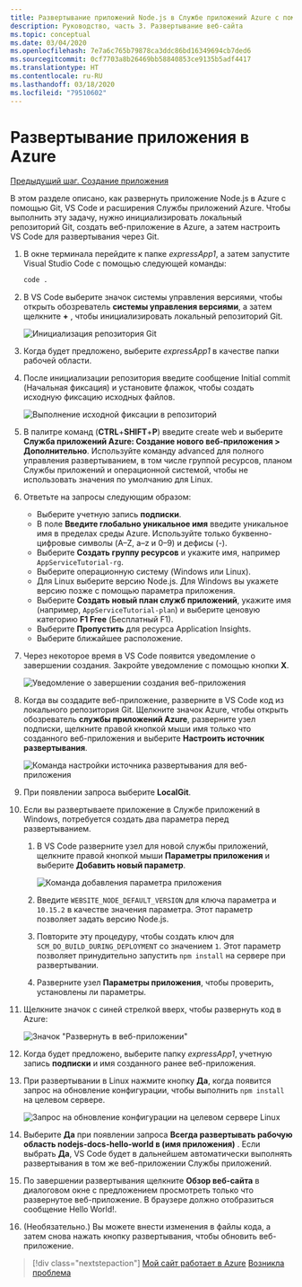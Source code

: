 ```yaml
---
title: Развертывание приложений Node.js в Службе приложений Azure с помощью Visual Studio Code
description: Руководство, часть 3. Развертывание веб-сайта
ms.topic: conceptual
ms.date: 03/04/2020
ms.openlocfilehash: 7e7a6c765b79878ca3ddc86bd16349694cb7ded6
ms.sourcegitcommit: 0cf7703a8b26469bb58840853ce9135b5adf4417
ms.translationtype: HT
ms.contentlocale: ru-RU
ms.lasthandoff: 03/18/2020
ms.locfileid: "79510602"
---
```

# <a name="deploy-the-app-to-azure"></a>Развертывание приложения в Azure

[Предыдущий шаг. Создание приложения](tutorial-vscode-azure-app-service-node-02.md)

В этом разделе описано, как развернуть приложение Node.js в Azure с помощью Git, VS Code и расширения Службы приложений Azure. Чтобы выполнить эту задачу, нужно инициализировать локальный репозиторий Git, создать веб-приложение в Azure, а затем настроить VS Code для развертывания через Git.

1. В окне терминала перейдите к папке *expressApp1*, а затем запустите Visual Studio Code с помощью следующей команды:

    ```bash
    code .
    ```

1. В VS Code выберите значок системы управления версиями, чтобы открыть обозреватель **системы управления версиями**, а затем щелкните **+** , чтобы инициализировать локальный репозиторий Git.

    ![Инициализация репозитория Git](media/deploy-azure/git-init.png)

1. Когда будет предложено, выберите *expressApp1* в качестве папки рабочей области.

1. После инициализации репозитория введите сообщение Initial commit (Начальная фиксация) и установите флажок, чтобы создать исходную фиксацию исходных файлов.

    ![Выполнение исходной фиксации в репозиторий](media/deploy-azure/initial-commit.png)

1. В палитре команд (**CTRL**+**SHIFT**+**P**) введите create web и выберите **Служба приложений Azure: Создание нового веб-приложения > Дополнительно**. Используйте команду advanced для полного управления развертыванием, в том числе группой ресурсов, планом Службы приложений и операционной системой, чтобы не использовать значения по умолчанию для Linux.

1. Ответьте на запросы следующим образом:

    - Выберите учетную запись **подписки**.
    - В поле **Введите глобально уникальное имя** введите уникальное имя в пределах среды Azure. Используйте только буквенно-цифровые символы (A–Z, a–z и 0–9) и дефисы (-).
    - Выберите **Создать группу ресурсов** и укажите имя, например `AppServiceTutorial-rg`.
    - Выберите операционную систему (Windows или Linux).
    - Для Linux выберите версию Node.js. Для Windows вы укажете версию позже с помощью параметра приложения.
    - Выберите **Создать новый план служб приложений**, укажите имя (например, `AppServiceTutorial-plan`) и выберите ценовую категорию **F1 Free** (Бесплатный F1).
    - Выберите **Пропустить** для ресурса Application Insights.
    - Выберите ближайшее расположение.

1. Через некоторое время в VS Code появится уведомление о завершении создания. Закройте уведомление с помощью кнопки **X**.

    ![Уведомление о завершении создания веб-приложения](media/deploy-azure/creation-complete.png)

1. Когда вы создадите веб-приложение, разверните в VS Code код из локального репозитория Git. Щелкните значок Azure, чтобы открыть обозреватель **службы приложений Azure**, разверните узел подписки, щелкните правой кнопкой мыши имя только что созданного веб-приложения и выберите **Настроить источник развертывания**.

    ![Команда настройки источника развертывания для веб-приложения](media/deploy-azure/configure-deployment-source.png)

1. При появлении запроса выберите **LocalGit**.

1. Если вы развертываете приложение в Службе приложений в Windows, потребуется создать два параметра перед развертыванием.

    1. В VS Code разверните узел для новой службы приложений, щелкните правой кнопкой мыши **Параметры приложения** и выберите **Добавить новый параметр**.

        ![Команда добавления параметра приложения](media/deploy-azure/add-setting.png)

    1. Введите `WEBSITE_NODE_DEFAULT_VERSION` для ключа параметра и `10.15.2` в качестве значения параметра. Этот параметр позволяет задать версию Node.js.
    1. Повторите эту процедуру, чтобы создать ключ для `SCM_DO_BUILD_DURING_DEPLOYMENT` со значением `1`. Этот параметр позволяет принудительно запустить `npm install` на сервере при развертывании.
    1. Разверните узел **Параметры приложения**, чтобы проверить, установлены ли параметры.

1. Щелкните значок с синей стрелкой вверх, чтобы развернуть код в Azure:

    ![Значок "Развернуть в веб-приложении"](media/deploy-azure/deploy.png)

1. Когда будет предложено, выберите папку *expressApp1*, учетную запись **подписки** и имя созданного ранее веб-приложения.

1. При развертывании в Linux нажмите кнопку **Да**, когда появится запрос на обновление конфигурации, чтобы выполнить `npm install` на целевом сервере.

    ![Запрос на обновление конфигурации на целевом сервере Linux](media/deploy-azure/server-build.png)

1. Выберите **Да** при появлении запроса **Всегда развертывать рабочую область nodejs-docs-hello-world в (имя приложения)** . Если выбрать **Да**, VS Code будет в дальнейшем автоматически выполнять развертывания в том же веб-приложении Службы приложений.

1. По завершении развертывания щелкните **Обзор веб-сайта** в диалоговом окне с предложением просмотреть только что развернутое веб-приложение. В браузере должно отобразиться сообщение Hello World!.

1. (Необязательно.) Вы можете внести изменения в файлы кода, а затем снова нажать кнопку развертывания, чтобы обновить веб-приложение.

> [!div class="nextstepaction"]
> [Мой сайт работает в Azure](tutorial-vscode-azure-app-service-node-04.md) [Возникла проблема](https://www.research.net/r/PWZWZ52?tutorial=node-deployment-azureappservice&step=deploy-app)
